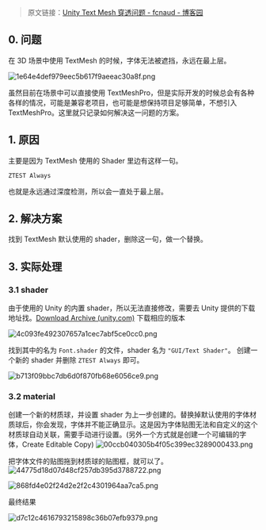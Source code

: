 > 原文链接：[Unity Text Mesh 穿透问题 - fcnaud - 博客园](https://www.cnblogs.com/fcnaud/p/18241815)

## 0. 问题
在 3D 场景中使用 TextMesh 的时候，字体无法被遮挡，永远在最上层。

![1e64e4def979eec5b617f9aeeac30a8f.png](https://fcnaud-note.oss-cn-beijing.aliyuncs.com/note-images/2024/06/07/16-11-04-1e64e4def979eec5b617f9aeeac30a8f.png)

虽然目前在场景中可以直接使用 TextMeshPro，但是实际开发的时候总会有各种各样的情况，可能是兼容老项目，也可能是想保持项目足够简单，不想引入 TextMeshPro。这里就只记录如何解决这一问题的方案。

## 1. 原因
主要是因为 TextMesh 使用的 Shader 里边有这样一句。
```hlsl
ZTEST Always
```
也就是永远通过深度检测，所以会一直处于最上层。

## 2. 解决方案
找到 TextMesh 默认使用的 shader，删除这一句，做一个替换。

## 3. 实际处理
### 3.1 shader
由于使用的 Unity 的内置 shader，所以无法直接修改，需要去 Unity 提供的下载地址找。[Download Archive (unity.com)](https://unity.com/releases/editor/archive) 下载相应的版本

![4c093fe492307657a1cec7abf5ce0cc0.png](https://fcnaud-note.oss-cn-beijing.aliyuncs.com/note-images/2024/06/07/16-09-39-4c093fe492307657a1cec7abf5ce0cc0.png)

找到其中的名为 `Font.shader` 的文件，shader 名为 `"GUI/Text Shader"`。
创建一个新的 shader 并删除 `ZTEST Always` 即可。

![b713f09bbc7db6d0f870fb68e6056ce9.png](https://fcnaud-note.oss-cn-beijing.aliyuncs.com/note-images/2024/06/07/16-09-56-b713f09bbc7db6d0f870fb68e6056ce9.png)
### 3.2 material
创建一个新的材质球，并设置 shader 为上一步创建的。替换掉默认使用的字体材质球后，你会发现，字体并不能正确显示。这是因为字体贴图无法和自定义的这个材质球自动关联，需要手动进行设置。(另外一个方式就是创建一个可编辑的字体，Create Editable Copy)
![00ccb040305b4f05c399ec3289000433.png](https://fcnaud-note.oss-cn-beijing.aliyuncs.com/note-images/2024/06/07/16-12-25-00ccb040305b4f05c399ec3289000433.png)

把字体文件的贴图拖到材质球的贴图框，就可以了。
![44775d18d07d48cf257db395d3788722.png](https://fcnaud-note.oss-cn-beijing.aliyuncs.com/note-images/2024/06/07/16-13-02-44775d18d07d48cf257db395d3788722.png)

![868fd4e02f24d2e2f2c4301964aa7ca5.png](https://fcnaud-note.oss-cn-beijing.aliyuncs.com/note-images/2024/06/07/16-13-09-868fd4e02f24d2e2f2c4301964aa7ca5.png)

最终结果

![d7c12c4616793215898c36b07efb9379.png](https://fcnaud-note.oss-cn-beijing.aliyuncs.com/note-images/2024/06/07/16-13-22-d7c12c4616793215898c36b07efb9379.png)



